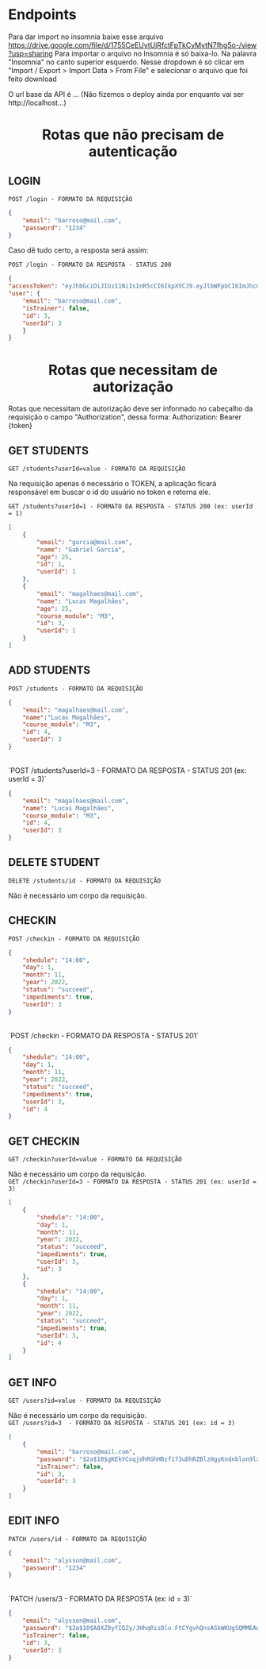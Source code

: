 
<h1> Endpoints </h1>
	
Para dar import no insomnia baixe esse arquivo https://drive.google.com/file/d/1755CeEUytUjRfctFpTkCvMytN7fhg5o-/view?usp=sharing
Para importar o arquivo no Insomnia é só baixa-lo. Na palavra "Insomnia" no canto superior esquerdo. Nesse dropdown é só clicar em "Import / Export > Import Data > From File" e selecionar o arquivo que foi feito download

O url base da API é ... (Não fizemos o deploy ainda por enquanto vai ser http://localhost...)

<h1 align ='center'>Rotas que não precisam de autenticação</h1>

<h2>LOGIN</h2>

`POST /login - FORMATO DA REQUISIÇÃO`

```json	
{
	"email": "barroso@mail.com",
	"password": "1234"
}
```
Caso dê tudo certo, a resposta será assim:</br>

`POST /login - FORMATO DA RESPOSTA - STATUS 200`

```json	
{
"accessToken": "eyJhbGciOiJIUzI1NiIsInR5cCI6IkpXVCJ9.eyJlbWFpbCI6ImJhcnJvc29AbWFpbC5jb20iLCJpYXQiOjE2NjczMzY1OTYsImV4cCI6MTY2NzM0MDE5Niwic3ViIjoiMyJ9.g7qIjWD0T-Eucfg-77mQ2khOuMTxVjNgBL2hb9TzUfc",
"user": {
	"email": "barroso@mail.com",
	"isTrainer": false,
	"id": 3,
	"userId": 3
	}
}
```
<h1 align ='center'> Rotas que necessitam de autorização </h1>

Rotas que necessitam de autorização deve ser informado no cabeçalho da requisição o campo "Authorization", dessa forma: Authorization: Bearer {token}

<h2> GET STUDENTS </h2>

`GET /students?userId=value - FORMATO DA REQUISIÇÃO`

Na requisição apenas é necessário o TOKEN, a aplicação ficará responsável em buscar o id do usuário no token e retorna ele.
</br>

`GET /students?userId=1 - FORMATO DA RESPOSTA - STATUS 200 (ex: userId = 1)`

```json	
[
	{
		"email": "garcia@mail.com",
		"name": "Gabriel Garcia",
		"age": 25,
		"id": 1,
		"userId": 1
	},
	{
		"email": "magalhaes@mail.com",
		"name": "Lucas Magalhães",
		"age": 25,
		"course_module": "M3",
		"id": 3,
		"userId": 1
	}
]
```

<h2>ADD STUDENTS</h2>

`POST /students - FORMATO DA REQUISIÇÃO`

```json	
{
	"email": "magalhaes@mail.com",
	"name":"Lucas Magalhães",
	"course_module": "M3",
  	"id": 4,
  	"userId": 3
}
```
</br>
`POST /students?userId=3 - FORMATO DA RESPOSTA - STATUS 201 (ex: userId = 3)`

```json	
{
	"email": "magalhaes@mail.com",
	"name": "Lucas Magalhães",
	"course_module": "M3",
	"id": 4,
	"userId": 3
}
```

<h2> DELETE STUDENT</h2>

`DELETE /students/id - FORMATO DA REQUISIÇÃO`

Não é necessário um corpo da requisição.

<h2>CHECKIN</h2>

`POST /checkin - FORMATO DA REQUISIÇÃO`

```json	
{
	"shedule": "14:00",
	"day": 1,
	"month": 11,
	"year": 2022,
	"status": "succeed",
	"impediments": true,
	"userId": 3
}
```
</br>
`POST /checkin - FORMATO DA RESPOSTA - STATUS 201`

```json	
{
	"shedule": "14:00",
	"day": 1,
	"month": 11,
	"year": 2022,
	"status": "succeed",
	"impediments": true,
	"userId": 3,
	"id": 4
}
```

<h2>GET CHECKIN</h2>

`GET /checkin?userId=value - FORMATO DA REQUISIÇÃO`

Não é necessário um corpo da requisição. 
</br>
`GET /checkin?userId=3 - FORMATO DA RESPOSTA - STATUS 201 (ex: userId = 3)`

```json	
[
	{
		"shedule": "14:00",
		"day": 1,
		"month": 11,
		"year": 2022,
		"status": "succeed",
		"impediments": true,
		"userId": 3,
		"id": 3
	},
	{
		"shedule": "14:00",
		"day": 1,
		"month": 11,
		"year": 2022,
		"status": "succeed",
		"impediments": true,
		"userId": 3,
		"id": 4
	}
]
```

<h2>GET INFO</h2>

`GET /users?id=value - FORMATO DA REQUISIÇÃO`

Não é necessário um corpo da requisição. 
</br>
`GET /users?id=3  - FORMATO DA RESPOSTA - STATUS 201 (ex: id = 3)`

```json	
[
	{
		"email": "barroso@mail.com",
		"password": "$2a$10$gKEkYCoqjdhRGhHBzf173uDhRZBlzHgyKndnblon9lxw2bTvI36FO",
		"isTrainer": false,
		"id": 3,
		"userId": 3
	}
]
```

<h2>EDIT INFO</h2>  

`PATCH /users/id - FORMATO DA REQUISIÇÃO`

```json	
{
	"email": "alysson@mail.com",
	"password": "1234"
}
```
</br>
`PATCH /users/3 - FORMATO DA RESPOSTA (ex: id = 3)`

```json	
{
	"email": "alysson@mail.com",
	"password": "$2a$10$A8XZ8yfIQZy/JHhqRisDlu.FtCYgvhQnsASkWKUg5QMMEAnfLqGLK",
	"isTrainer": false,
	"id": 3,
	"userId": 3
}
```
